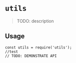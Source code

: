 # `utils`

> TODO: description

## Usage

```
const utils = require('utils');
//test
// TODO: DEMONSTRATE API
```
